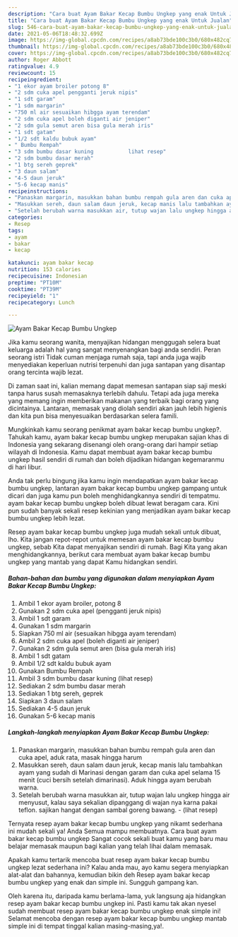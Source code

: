 ```yaml
---
description: "Cara buat Ayam Bakar Kecap Bumbu Ungkep yang enak Untuk Jualan"
title: "Cara buat Ayam Bakar Kecap Bumbu Ungkep yang enak Untuk Jualan"
slug: 546-cara-buat-ayam-bakar-kecap-bumbu-ungkep-yang-enak-untuk-jualan
date: 2021-05-06T18:48:32.699Z
image: https://img-global.cpcdn.com/recipes/a8ab73bde100c3b0/680x482cq70/ayam-bakar-kecap-bumbu-ungkep-foto-resep-utama.jpg
thumbnail: https://img-global.cpcdn.com/recipes/a8ab73bde100c3b0/680x482cq70/ayam-bakar-kecap-bumbu-ungkep-foto-resep-utama.jpg
cover: https://img-global.cpcdn.com/recipes/a8ab73bde100c3b0/680x482cq70/ayam-bakar-kecap-bumbu-ungkep-foto-resep-utama.jpg
author: Roger Abbott
ratingvalue: 4.9
reviewcount: 15
recipeingredient:
- "1 ekor ayam broiler potong 8"
- "2 sdm cuka apel pengganti jeruk nipis"
- "1 sdt garam"
- "1 sdm margarin"
- "750 ml air sesuaikan hibgga ayam terendam"
- "2 sdm cuka apel boleh diganti air jeniper"
- "2 sdm gula semut aren bisa gula merah iris"
- "1 sdt gatam"
- "1/2 sdt kaldu bubuk ayam"
- " Bumbu Rempah"
- "3 sdm bumbu dasar kuning           lihat resep"
- "2 sdm bumbu dasar merah"
- "1 btg sereh geprek"
- "3 daun salam"
- "4-5 daun jeruk"
- "5-6 kecap manis"
recipeinstructions:
- "Panaskan margarin, masukkan bahan bumbu rempah gula aren dan cuka apel, aduk rata, masak hingga harum"
- "Masukkan sereh, daun salam daun jeruk, kecap manis lalu tambahkan ayam yang sudah di Marinasi dengan garam dan cuka apel selama 15 menit (cuci bersih setelah dimarinasi). Aduk hingga ayam berubah warna."
- "Setelah berubah warna masukkan air, tutup wajan lalu ungkep hingga air menyusut, kalau saya sekalian dipanggang di wajan nya karna pakai teflon. sajikan hangat dengan sambal goreng bawang.           (lihat resep)"
categories:
- Resep
tags:
- ayam
- bakar
- kecap

katakunci: ayam bakar kecap 
nutrition: 153 calories
recipecuisine: Indonesian
preptime: "PT10M"
cooktime: "PT39M"
recipeyield: "1"
recipecategory: Lunch

---
```



![Ayam Bakar Kecap Bumbu Ungkep](https://img-global.cpcdn.com/recipes/a8ab73bde100c3b0/680x482cq70/ayam-bakar-kecap-bumbu-ungkep-foto-resep-utama.jpg)

Jika kamu seorang wanita, menyajikan hidangan menggugah selera buat keluarga adalah hal yang sangat menyenangkan bagi anda sendiri. Peran seorang istri Tidak cuman menjaga rumah saja, tapi anda juga wajib menyediakan keperluan nutrisi terpenuhi dan juga santapan yang disantap orang tercinta wajib lezat.

Di zaman  saat ini, kalian memang dapat memesan santapan siap saji meski tanpa harus susah memasaknya terlebih dahulu. Tetapi ada juga mereka yang memang ingin memberikan makanan yang terbaik bagi orang yang dicintainya. Lantaran, memasak yang diolah sendiri akan jauh lebih higienis dan kita pun bisa menyesuaikan berdasarkan selera famili. 



Mungkinkah kamu seorang penikmat ayam bakar kecap bumbu ungkep?. Tahukah kamu, ayam bakar kecap bumbu ungkep merupakan sajian khas di Indonesia yang sekarang disenangi oleh orang-orang dari hampir setiap wilayah di Indonesia. Kamu dapat membuat ayam bakar kecap bumbu ungkep hasil sendiri di rumah dan boleh dijadikan hidangan kegemaranmu di hari libur.

Anda tak perlu bingung jika kamu ingin mendapatkan ayam bakar kecap bumbu ungkep, lantaran ayam bakar kecap bumbu ungkep gampang untuk dicari dan juga kamu pun boleh menghidangkannya sendiri di tempatmu. ayam bakar kecap bumbu ungkep boleh dibuat lewat beragam cara. Kini pun sudah banyak sekali resep kekinian yang menjadikan ayam bakar kecap bumbu ungkep lebih lezat.

Resep ayam bakar kecap bumbu ungkep juga mudah sekali untuk dibuat, lho. Kita jangan repot-repot untuk memesan ayam bakar kecap bumbu ungkep, sebab Kita dapat menyajikan sendiri di rumah. Bagi Kita yang akan menghidangkannya, berikut cara membuat ayam bakar kecap bumbu ungkep yang mantab yang dapat Kamu hidangkan sendiri.

<!--inarticleads1-->

##### Bahan-bahan dan bumbu yang digunakan dalam menyiapkan Ayam Bakar Kecap Bumbu Ungkep:

1. Ambil 1 ekor ayam broiler, potong 8
1. Gunakan 2 sdm cuka apel (pengganti jeruk nipis)
1. Ambil 1 sdt garam
1. Gunakan 1 sdm margarin
1. Siapkan 750 ml air (sesuaikan hibgga ayam terendam)
1. Ambil 2 sdm cuka apel (boleh diganti air jeniper)
1. Gunakan 2 sdm gula semut aren (bisa gula merah iris)
1. Ambil 1 sdt gatam
1. Ambil 1/2 sdt kaldu bubuk ayam
1. Gunakan  Bumbu Rempah
1. Ambil 3 sdm bumbu dasar kuning           (lihat resep)
1. Sediakan 2 sdm bumbu dasar merah
1. Sediakan 1 btg sereh, geprek
1. Siapkan 3 daun salam
1. Sediakan 4-5 daun jeruk
1. Gunakan 5-6 kecap manis




<!--inarticleads2-->

##### Langkah-langkah menyiapkan Ayam Bakar Kecap Bumbu Ungkep:

1. Panaskan margarin, masukkan bahan bumbu rempah gula aren dan cuka apel, aduk rata, masak hingga harum
1. Masukkan sereh, daun salam daun jeruk, kecap manis lalu tambahkan ayam yang sudah di Marinasi dengan garam dan cuka apel selama 15 menit (cuci bersih setelah dimarinasi). Aduk hingga ayam berubah warna.
1. Setelah berubah warna masukkan air, tutup wajan lalu ungkep hingga air menyusut, kalau saya sekalian dipanggang di wajan nya karna pakai teflon. sajikan hangat dengan sambal goreng bawang. -           (lihat resep)




Ternyata resep ayam bakar kecap bumbu ungkep yang nikamt sederhana ini mudah sekali ya! Anda Semua mampu membuatnya. Cara buat ayam bakar kecap bumbu ungkep Sangat cocok sekali buat kamu yang baru mau belajar memasak maupun bagi kalian yang telah lihai dalam memasak.

Apakah kamu tertarik mencoba buat resep ayam bakar kecap bumbu ungkep lezat sederhana ini? Kalau anda mau, ayo kamu segera menyiapkan alat-alat dan bahannya, kemudian bikin deh Resep ayam bakar kecap bumbu ungkep yang enak dan simple ini. Sungguh gampang kan. 

Oleh karena itu, daripada kamu berlama-lama, yuk langsung aja hidangkan resep ayam bakar kecap bumbu ungkep ini. Pasti kamu tak akan nyesel sudah membuat resep ayam bakar kecap bumbu ungkep enak simple ini! Selamat mencoba dengan resep ayam bakar kecap bumbu ungkep mantab simple ini di tempat tinggal kalian masing-masing,ya!.

